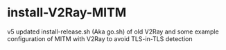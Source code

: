 # install-V2Ray-MITM
v5 updated install-release.sh (Aka go.sh) of old V2Ray and some example configuration of MITM with V2Ray to avoid TLS-in-TLS detection
